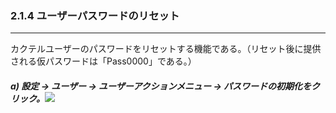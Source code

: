### 2.1.4 ユーザーパスワードのリセット

---

カクテルユーザーのパスワードをリセットする機能である。（リセット後に提供される仮パスワードは「Pass0000」である。）

##### a\) 設定 → ユーザー → ユーザーアクションメニュー → パスワードの初期化をクリック。![](/assets/EN/2.5/2.1.4_1.png)
